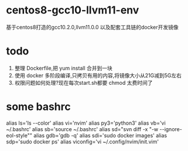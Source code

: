 # centos8-gcc10-llvm11-env
基于centos8打造的gcc10.2.0,llvm11.0.0 以及配套工具链的docker开发镜像

# todo
1. 整理 Dockerfile,把 yum install 合并到一块
2. 使用 docker 多阶段编译,只拷贝有用的内容,将镜像大小从21G减到5G左右
3. 权限问题如何处理?现在每次start.sh都要 chmod 太费时间了

# some bashrc
alias ls='ls --color'
alias vi='nvim'
alias py3='python3'
alias vb='vi ~/.bashrc'
alias sb='source ~/.bashrc'
alias sd="svn diff -x \"-w --ignore-eol-style\""
alias gdb='gdb -q'
alias sdi='sudo docker images'
alias sdp='sudo docker ps'
alias viconfig='vi ~/.config/nvim/init.vim'
